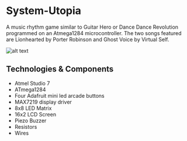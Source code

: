 # System-Utopia


A music rhythm game similar to Guitar Hero or Dance Dance Revolution programmed on an Atmega1284 microcontroller.
The two songs featured are
Lionhearted by Porter Robinson and Ghost Voice by Virtual Self.


![alt text](https://imgur.com/sLusEk1)

## Technologies & Components
* Atmel Studio 7
* ATmega1284
* Four Adafruit mini led arcade buttons
* MAX7219 display driver
* 8x8 LED Matrix
* 16x2 LCD Screen
* Piezo Buzzer
* Resistors
* Wires
